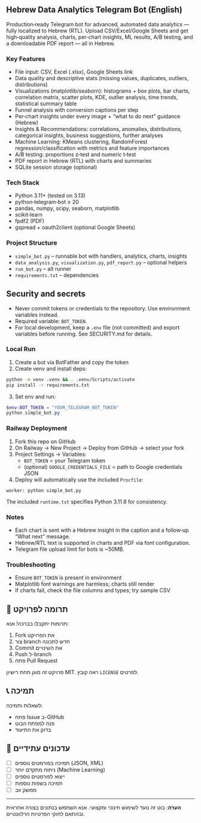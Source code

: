 ## Hebrew Data Analytics Telegram Bot (English)

Production‑ready Telegram bot for advanced, automated data analytics — fully localized to Hebrew (RTL). Upload CSV/Excel/Google Sheets and get high‑quality analysis, charts, per‑chart insights, ML results, A/B testing, and a downloadable PDF report — all in Hebrew.

### Key Features

- File input: CSV, Excel (.xlsx), Google Sheets link
- Data quality and descriptive stats (missing values, duplicates, outliers, distributions)
- Visualizations (matplotlib/seaborn): histograms + box plots, bar charts, correlation matrix, scatter plots, KDE, outlier analysis, time trends, statistical summary table
- Funnel analysis with conversion captions per step
- Per‑chart insights under every image + “what to do next” guidance (Hebrew)
- Insights & Recommendations: correlations, anomalies, distributions, categorical insights, business suggestions, further analyses
- Machine Learning: KMeans clustering, RandomForest regression/classification with metrics and feature importances
- A/B testing: proportions z‑test and numeric t‑test
- PDF report in Hebrew (RTL) with charts and summaries
- SQLite session storage (optional)

### Tech Stack
- Python 3.11+ (tested on 3.13)
- python‑telegram‑bot ≥ 20
- pandas, numpy, scipy, seaborn, matplotlib
- scikit‑learn
- fpdf2 (PDF)
- gspread + oauth2client (optional Google Sheets)

### Project Structure
- `simple_bot.py` – runnable bot with handlers, analytics, charts, insights
- `data_analysis.py`, `visualization.py`, `pdf_report.py` – optional helpers
- `run_bot.py` – alt runner
- `requirements.txt` – dependencies

## Security and secrets
- Never commit tokens or credentials to the repository. Use environment variables instead.
- Required variable: `BOT_TOKEN`.
- For local development, keep a `.env` file (not committed) and export variables before running. See SECURITY.md for details.

### Local Run
1) Create a bot via BotFather and copy the token
2) Create venv and install deps:
```bash
python -m venv .venv && . .venv/Scripts/activate
pip install -r requirements.txt
```
3) Set env and run:
```powershell
$env:BOT_TOKEN = "YOUR_TELEGRAM_BOT_TOKEN"
python simple_bot.py
```

### Railway Deployment
1. Fork this repo on GitHub
2. On Railway → New Project → Deploy from GitHub → select your fork
3. Project Settings → Variables:
   - `BOT_TOKEN` = your Telegram token
   - (optional) `GOOGLE_CREDENTIALS_FILE` = path to Google credentials JSON
4. Deploy will automatically use the included `Procfile`:
```
worker: python simple_bot.py
```

The included `runtime.txt` specifies Python 3.11.8 for consistency.

### Notes
- Each chart is sent with a Hebrew insight in the caption and a follow‑up “What next” message.
- Hebrew/RTL text is supported in charts and PDF via font configuration.
- Telegram file upload limit for bots is ~50MB.

### Troubleshooting
- Ensure `BOT_TOKEN` is present in environment
- Matplotlib font warnings are harmless; charts still render
- If charts fail, check the file columns and types; try sample CSV



## 🤝 תרומה לפרויקט

תרומות יתקבלו בברכה! אנא:

1. Fork את הפרויקט
2. צור branch חדש לתכונה
3. Commit את השינויים
4. Push ל-branch
5. פתח Pull Request



פרויקט זה מוגן תחת רישיון MIT. ראה קובץ `LICENSE` לפרטים.

## 📞 תמיכה

לשאלות ותמיכה:

- פתח Issue ב-GitHub
- פנה למפתח הבוט
- בדוק את התיעוד

## 🔄 עדכונים עתידיים

- [ ] תמיכה בפורמטים נוספים (JSON, XML)
- [ ] ניתוח מתקדם יותר (Machine Learning)
- [ ] ייצוא לפורמטים נוספים
- [ ] תמיכה בשפות נוספות
- [ ] ממשק ווב

---

**הערה**: בוט זה נועד לשימוש חינוכי ומקצועי. אנא השתמש בנתונים בצורה אחראית ובהתאם לחוקי הפרטיות הרלוונטיים.

